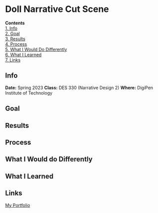 # Doll Narrative Cut Scene
**Contents**  
[1. Info](#info)  
[2. Goal](#goal)  
[3. Results](#results)  
[4. Process](#process)  
[5. What I Would Do Differently](#what-i-would-do-differently)  
[6. What I Learned](#what-i-learned)  
[7. Links](#links)  

## Info
**Date:** Spring 2023
**Class:** DES 330 (Narrative Design 2)
**Where:** DigiPen Institute of Technology


## Goal
## Results
## Process
## What I Would do Differently
## What I Learned
## Links
[My Portfolio](https://github.com/ksanti6/portfolio)  